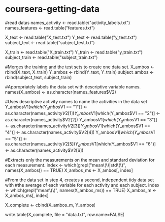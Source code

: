 # coursera-getting-data

#read datas
names_activity <- read.table("activity_labels.txt")
names_features <- read.table("features.txt")

X_text <- read.table("X_test.txt")
Y_text <- read.table("y_test.txt")
subject_text <- read.table("subject_test.txt")

X_train <- read.table("X_train.txt")
Y_train <- read.table("y_train.txt")
subject_train <- read.table("subject_train.txt")

#Merges the training and the test sets to create one data set.
X_ambos <- rbind(X_text, X_train)
Y_ambos <- rbind(Y_text, Y_train)
subject_ambos <- rbind(subject_text, subject_train)

#Appropriately labels the data set with descriptive variable names.
names(X_ambos) <- as.character(names_features$V2)

#Uses descriptive activity names to name the activities in the data set
Y_ambos$V1[which(Y_ambos$V1 == "1")] <- as.character(names_activity$V2[1])
Y_ambos$V1[which(Y_ambos$V1 == "2")] <- as.character(names_activity$V2[2])
Y_ambos$V1[which(Y_ambos$V1 == "3")] <- as.character(names_activity$V2[3])
Y_ambos$V1[which(Y_ambos$V1 == "4")] <- as.character(names_activity$V2[4])
Y_ambos$V1[which(Y_ambos$V1 == "5")] <- as.character(names_activity$V2[5])
Y_ambos$V1[which(Y_ambos$V1 == "6")] <- as.character(names_activity$V2[6])

#Extracts only the measurements on the mean and standard deviation for each measurement.
index <- which(grepl("mean\\(\\)|std\\(\\)", names(X_ambos)) == TRUE)
X_ambos_ms <- X_ambos[, index]

#From the data set in step 4, creates a second, independent tidy data set with 
#the average of each variable for each activity and each subject.
index <- which(grepl("mean\\(\\)", names(X_ambos_ms)) == TRUE)
X_ambos_m <- X_ambos_ms[, index]

X_complete <- cbind(X_ambos_m, Y_ambos)

write.table(X_complete, file = "data.txt", row.name=FALSE)
